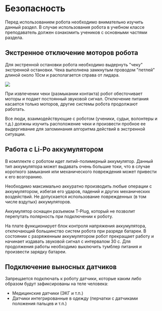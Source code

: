 # Безопасность

Перед использованием робота необходимо внимательно изучить данный раздел. В случае использования робота в учебном классе преподаватель должен ознакомить учеников с основными частями раздела.

## Экстренное отключение моторов робота

Для экстренной остановки робота необходимо выдернуть "чеку" экстренной остановки. Чека выполнена замкнутым проводом "петлей" длиной около 10см и располагается справа от лидара.

![](.gitbook/assets/img_0715_.jpeg)

При извлечении чеки \(размыкании контакта\) робот обесточивает моторы и подает постоянный звуковой сигнал. Отключение питания касается только моторов, другие системы робота продолжают работать.

Все люди, взаимодействующие с роботом \(ученики, судьи, волонтеры и т.д.\) должны изучить расположение чеки и произвести пробное ее выдергивание для запоминания алгоритма действий в экстренной ситуации.

## Работа с Li-Po аккумулятором

В комплекте с роботом идет литий-полимерный аккумулятор. Данный тип аккумулятора может выдавать очень большие токи, что в случае короткого замыкания или механического повреждения может привести к его возгоранию.

Необходимо максимально аккуратно производить любые операции с аккумулятором, избегая его ударов, падений и других механических воздействий. Не допускается использование поврежденных \(в том числе вздутых\) аккумуляторов.

Аккумулятор оснащен разъемом T-Plug, который не позволит перепутать полярность при подключении к роботу.

На плате функционирует блок контроля напряжения аккумулятора, отключающий большинство систем робота при разряде батареи. В состоянии с разряженным аккумулятором робот прекращает работу и начинает издавать звуковой сигнал с интервалом 30 с. Для продолжения работы необходимо выключить тумблер питания и произвести зарядку батареи.

## Подключение выносных датчиков

Запрещается подключать к роботу датчики, которые каким либо образом будут зафиксированы на теле человека:

* Медицинские датчики \(ЭКГ и т.п.\)
* Датчики интегрированные в одежду \(перчатки с датчиками положения пальцев и т.п.\)

